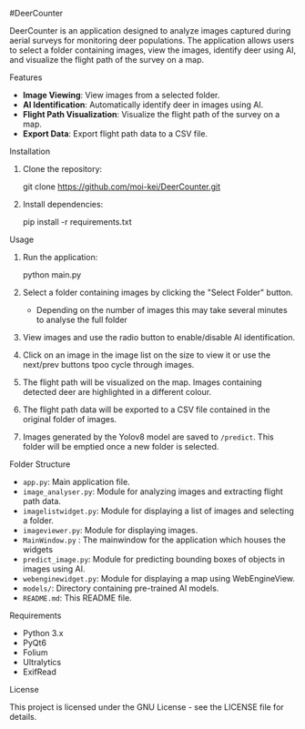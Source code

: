 #DeerCounter

DeerCounter is an application designed to analyze images captured during aerial surveys for monitoring deer populations. The application allows users to select a folder containing images, view the images, identify deer using AI, and visualize the flight path of the survey on a map.

Features

- **Image Viewing**: View images from a selected folder.
- **AI Identification**: Automatically identify deer in images using AI.
- **Flight Path Visualization**: Visualize the flight path of the survey on a map.
- **Export Data**: Export flight path data to a CSV file.

Installation

1. Clone the repository:

    git clone https://github.com/moi-kei/DeerCounter.git

2. Install dependencies:

    pip install -r requirements.txt

Usage

1. Run the application:

    python main.py

2. Select a folder containing images by clicking the "Select Folder" button.
    - Depending on the number of images this may take several minutes to analyse the full folder
3. View images and use the radio button to enable/disable AI identification.
4. Click on an image in the image list  on the size to view it or use the next/prev buttons tpoo cycle through images.
5. The flight path will be visualized on the map. Images containing detected deer are highlighted in a different colour.
6. The flight path data will be exported to a CSV file contained in the original folder of images.
7. Images generated by the Yolov8 model are saved to `/predict`. This folder will be emptied once  a new folder is selected.

Folder Structure

- `app.py`: Main application file.
- `image_analyser.py`: Module for analyzing images and extracting flight path data.
- `imagelistwidget.py`: Module for displaying a list of images and selecting a folder.
- `imageviewer.py`: Module for displaying images.
- `MainWindow.py` : The mainwindow for the application which houses the widgets
- `predict_image.py`: Module for predicting bounding boxes of objects in images using AI.
- `webenginewidget.py`: Module for displaying a map using WebEngineView.
- `models/`: Directory containing pre-trained AI models.
- `README.md`: This README file.

Requirements

- Python 3.x
- PyQt6
- Folium
- Ultralytics
- ExifRead

License

This project is licensed under the GNU License - see the LICENSE file for details.
